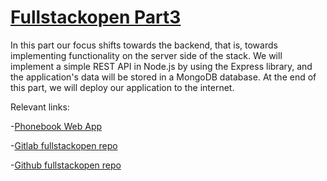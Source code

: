 # [Fullstackopen Part3](https://fullstackopen.com/en/part3)

In this part our focus shifts towards the backend, that is, towards implementing functionality on the server side of the stack. We will implement a simple REST API in Node.js by using the Express library, and the application's data will be stored in a MongoDB database. At the end of this part, we will deploy our application to the internet.

Relevant links:

-[Phonebook Web App](https://fullstackopen-phonebook-cjh.herokuapp.com/)

-[Gitlab fullstackopen repo](https://gitlab.com/connorjhauenstein/fullstackopen)

-[Github fullstackopen repo](https://github.com/Connorjh4/fullstackopen#fullstackopen)

